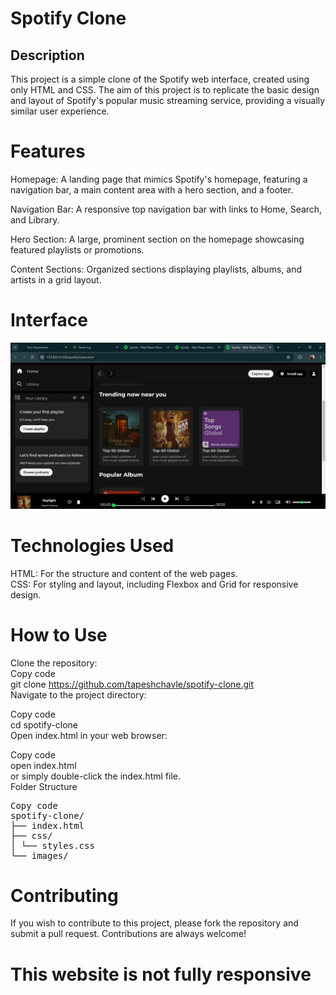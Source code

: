 # Spotify Clone

<h2>Description</h2>
This project is a simple clone of the Spotify web interface, created using only HTML and CSS. The aim of this project is to replicate the basic design and layout of Spotify's popular music streaming service, providing a visually similar user experience.

# Features

Homepage: A landing page that mimics Spotify's homepage, featuring a navigation bar, a main content area with a hero section, and a footer.<br>

Navigation Bar: A responsive top navigation bar with links to Home, Search, and Library.<br>

Hero Section: A large, prominent section on the homepage showcasing featured playlists or promotions.<br>

Content Sections: Organized sections displaying playlists, albums, and artists in a grid layout.<br>

# Interface

<img src="./spotify.png"></img>

# Technologies Used

HTML: For the structure and content of the web pages.<br>
CSS: For styling and layout, including Flexbox and Grid for responsive design.

# How to Use

Clone the repository: <br>
Copy code<br>
git clone https://github.com/tapeshchavle/spotify-clone.git<br>
Navigate to the project directory:<br>

Copy code<br>
cd spotify-clone<br>
Open index.html in your web browser:<br>

Copy code <br>
open index.html <br>
or simply double-click the index.html file.<br>
Folder Structure <br>

<pre>
Copy code
spotify-clone/
├── index.html
├── css/
│ └── styles.css
└── images/
</pre>

# Contributing

If you wish to contribute to this project, please fork the repository and submit a pull request. Contributions are always welcome!

# This website is not fully responsive
